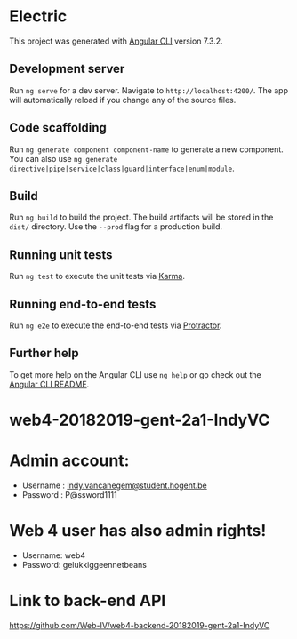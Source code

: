 # Electric

This project was generated with [Angular CLI](https://github.com/angular/angular-cli) version 7.3.2.

## Development server

Run `ng serve` for a dev server. Navigate to `http://localhost:4200/`. The app will automatically reload if you change any of the source files.

## Code scaffolding

Run `ng generate component component-name` to generate a new component. You can also use `ng generate directive|pipe|service|class|guard|interface|enum|module`.

## Build

Run `ng build` to build the project. The build artifacts will be stored in the `dist/` directory. Use the `--prod` flag for a production build.

## Running unit tests

Run `ng test` to execute the unit tests via [Karma](https://karma-runner.github.io).

## Running end-to-end tests

Run `ng e2e` to execute the end-to-end tests via [Protractor](http://www.protractortest.org/).

## Further help

To get more help on the Angular CLI use `ng help` or go check out the [Angular CLI README](https://github.com/angular/angular-cli/blob/master/README.md).
# web4-20182019-gent-2a1-IndyVC
# Admin account:
 - Username : Indy.vancanegem@student.hogent.be
 - Password : P@ssword1111
 # Web 4 user has also admin rights!
  - Username: web4
  - Password: gelukkiggeennetbeans

# Link to back-end API
https://github.com/Web-IV/web4-backend-20182019-gent-2a1-IndyVC
